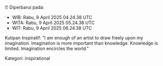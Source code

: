 ⏰ Diperbarui pada:
- WIB: Rabu, 9 April 2025 04.24.38 UTC
- WITA: Rabu, 9 April 2025 05.24.38 UTC
- WIT: Rabu, 9 April 2025 06.24.38 UTC

Kutipan Inspiratif:
"I am enough of an artist to draw freely upon my imagination. Imagination is more important than knowledge. Knowledge is limited. Imagination encircles the world."


Kategori: inspirational

